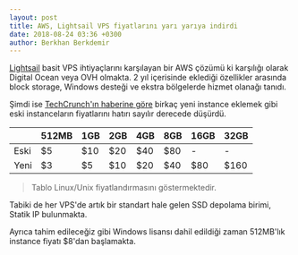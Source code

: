 ```yaml
---
layout: post
title: AWS, Lightsail VPS fiyatlarını yarı yarıya indirdi
date: 2018-08-24 03:36 +0300
author: Berkhan Berkdemir
---
```


[Lightsail](https://aws.amazon.com/lightsail/) basit VPS ihtiyaçlarını karşılayan bir AWS çözümü ki karşılığı olarak Digital Ocean veya OVH olmakta. 2 yıl içerisinde eklediği özellikler arasında block storage, Windows desteği ve ekstra bölgelerde hizmet olanağı tanıdı.

Şimdi ise [TechCrunch'ın haberine göre](https://techcrunch.com/2018/08/23/aws-cuts-the-price-of-most-of-its-lightsail-virtual-private-servers-in-half/) birkaç yeni instance eklemek gibi eski instanceların fiyatlarını hatırı sayılır derecede düşürdü.

|      | 512MB | 1GB | 2GB | 4GB | 8GB | 16GB | 32GB |
| ---- | ------| --- | --- | --- | --- | ---- | ---- |
| Eski | $5    | $10 | $20 | $40 | $80 | -    | -    |
| Yeni | $3    | $5  | $10 | $20 | $40 | $80  | $160 |

> Tablo Linux/Unix fiyatlandırmasını göstermektedir.

Tabiki de her VPS'de artık bir standart hale gelen SSD depolama birimi, Statik IP bulunmakta.

Ayrıca tahim edileceğiz gibi Windows lisansı dahil edildiği zaman 512MB'lık instance fiyatı $8'dan başlamakta.
